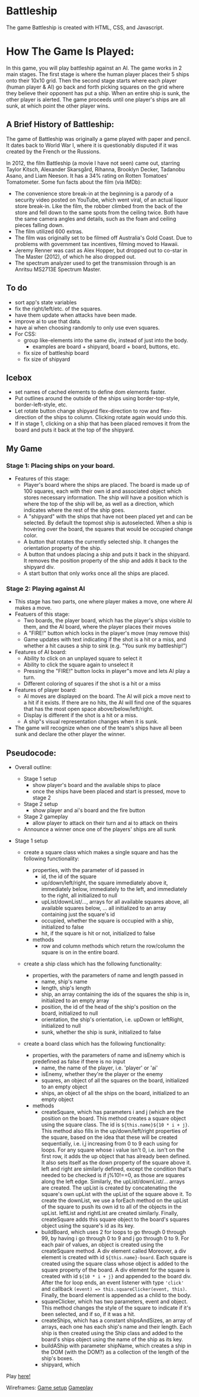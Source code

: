 # Battleship

The game Battleship is created with HTML, CSS, and Javascript.

# How The Game Is Played:
In this game, you will play battleship against an AI. The game works in 2 main stages. The first stage is where the human player places their 5 ships onto their 10x10 grid. Then the second stage starts where each player (human player & AI) go back and forth picking squares on the grid where they believe their opponent has put a ship. When an entire ship is sunk, the other player is alerted. The game proceeds until one player's ships are all sunk, at which point the other player wins.

## A Brief History of Battleship:
The game of Battleship was originally a game played with paper and pencil. It dates back to World War I, where it is questionably disputed if it was created by the French or the Russions.

In 2012, the film Battleship (a movie I have not seen) came out, starring Taylor Kitsch, Alexander Skarsgård, Rihanna, Brooklyn Decker, Tadanobu Asano, and Liam Neeson. It has a 34% rating on Rotten Tomatoes' Tomatometer. Some fun facts about the film (via IMDb):

- The convenience store break-in at the beginning is a parody of a security video posted on YouTube, which went viral, of an actual liquor store break-in. Like the film, the robber climbed from the back of the store and fell down to the same spots from the ceiling twice. Both have the same camera angles and details, such as the foam and ceiling pieces falling down.
- The film utilized 600 extras.
- The film was originally set to be filmed off Australia's Gold Coast. Due to problems with government tax incentives, filming moved to Hawaii.
- Jeremy Renner was cast as Alex Hopper, but dropped out to co-star in The Master (2012), of which he also dropped out.
- The spectrum analyzer used to get the transmission through is an Anritsu MS2713E Spectrum Master.

## To do
- sort app's state variables 
- fix the right/left/etc. of the squares.
- have them update when attacks have been made.
- improve ai to use that data.
- have ai when choosing randomly to only use even squares.
- For CSS:
	- group like-elements into the same div, instead of just into the body.
		- examples are board + shipyard, board + board, buttons, etc. 
	- fix size of battleship board
	- fix size of shipyard 



## Icebox
- set names of cached elements to define dom elements faster.
- Put outlines around the outside of the ships using border-top-style, border-left-style, etc.
- Let rotate button change shipyard flex-direction to row and flex-direction of the ships to column. Clicking rotate again would undo this.
- If in stage 1, clicking on a ship that has been placed removes it from the board and puts it back at the top of the shipyard.



## My Game

### Stage 1: Placing ships on your board.
- Features of this stage:
	- Player's board where the ships are placed. The board is made up of 100 squares, each with their own id and associated object which stores necessary information. The ship will have a position which is where the top of the ship will be, as well as a direction, which indicates where the rest of the ship goes. 
	- A "shipyard" with the ships that have not been placed yet and can be selected. By default the topmost ship is autoselected. When a ship is hovering over the board, the squares that would be occupied change color.
	- A button that rotates the currently selected ship. It changes the orientation property of the ship.
	- A button that undoes placing a ship and puts it back in the shipyard. It removes the position property of the ship and adds it back to the shipyard div.
	- A start button that only works once all the ships are placed. 

### Stage 2: Playing against AI
- This stage has two parts, one where player makes a move, one where AI makes a move.
- Featuers of this stage:
	- Two boards, the player board, which has the player's ships visible to them, and the AI board, where the player places their moves
	- A "FIRE!" button which locks in the player's move (may remove this)
	- Game updates with text indicating if the shot is a hit or a miss, and whether a hit causes a ship to sink (e.g. "You sunk my battleship!")
- Features of AI board:
	- Ability to click on an unplayed square to select it
	- Ability to click the square again to unselect it
	- Pressing the "FIRE!" button locks in player"s move and lets AI play a turn.
	- Different coloring of squares if the shot is a hit or a miss
- Features of player board:
	- AI moves are displayed on the board. The AI will pick a move next to a hit if it exists. If there are no hits, the AI will find one of the squares that has the most open space above/below/left/right.
	- Display is different if the shot is a hit or a miss.
	- A ship"s visual representation changes when it is sunk.
- The game will recognize when one of the team's ships have all been sunk and declare the other player the winner.


## Pseudocode:

- Overall outline:
	- Stage 1 setup
		- show player's board and the available ships to place
		- once the ships have been placed and start is pressed, move to stage 2
	- Stage 2 setup
		- show player and ai's board and the fire button
	- Stage 2 gameplay
		- allow player to attack on their turn and ai to attack on theirs
	- Announce a winner once one of the players' ships are all sunk

- Stage 1 setup
	- create a square class which makes a single square and has the following functionality:
		- properties, with the parameter of id passed in
			- id, the id of the square
			- up/down/left/right, the square immediately above it, immediately below, immediately to the left, and immediately to the right, all initialized to null
			- upList/downList/..., arrays for all available squares above, all available squares below, ... all initialized to an array containing just the square's id
			- occupied, whether the square is occupied with a ship, initialized to false
			- hit, if the square is hit or not, initialized to false
		- methods
			- row and column methods which return the row/column the square is on in the entire board.

	- create a ship class which has the following functionality:
		- properties, with the parameters of name and length passed in
			- name, ship's name
			- length, ship's length
			- ship, an array containing the ids of the squares the ship is in, initialized to an empty array
			- position, the id of the head of the ship's position on the board, initialized to null
			- orientation, the ship's orientation, i.e. upDown or leftRight, initialized to null
			- sunk, whether the ship is sunk, initialized to false

	- create a board class which has the following functionality:
		- properties, with the parameters of name and isEnemy which is predefined as false if there is no input
			- name, the name of the player, i.e. 'player' or 'ai'
			- isEnemy, whether they're the player or the enemy
			- squares, an object of all the squares on the board, initialized to an empty object
			- ships, an object of all the ships on the board, initialized to an empty object
		- methods
			- createSquare, which has parameters i and j (which are the position on the board. This method creates a square object using the square class. The id is `${this.name}${10 * i + j}`. This method also fills in the up/down/left/right properties of the square, based on the idea that these will be created sequentially, i.e. i,j increasing from 0 to 9 each using for loops. For any square whose i value isn't 0, i.e. isn't on the first row, it adds the up object that has already been defined. It also sets itself as the down property of the square above it. left and right are similarly defined, except the condition that's needed to be checked is if j%10!==0, as those are squares along the left edge. Similarly, the upList/downList/... arrays are created. The upList is created by concatenating the square's own upList with the upList of the square above it. To create the downList, we use a forEach method on the upList of the square to push its own id to all of the objects in the upList. leftList and rightList are created similarly. Finally, createSquare adds this square object to the board's squares object using the square's id as its key.
			- buildBoard, which uses 2 for loops to go through 0 through 99, by having i go through 0 to 9 and j go through 0 to 9. For each pair of values, an object is created using the createSquare method. A div element called Moreover, a div element is created with id `${this.name}-board`. Each square is created using the square class whose object is added to the square property of the board. A div element for the square is created with id `${10 * i + j}` and appended to the board div. After the for loop ends, an event listener with type `'click'` and callback `(event) => this.squareClicker(event, this)`. Finally, the board element is appended as a child to the body.
			- squareClicker, which has two parameters, event and object. This method changes the style of the square to indicate if it's been selected, and if so, if it was a hit.
			- createShips, which has a constant shipsAndSizes, an array of arrays, each one has each ship's name and their length. Each ship is then created using the Ship class and added to the board's ships object using the name of the ship as its key.
			- buildAShip with parameter shipName, which creates a ship in the DOM (with the DOM?) as a collection of the length of the ship's boxes. 
			- shipyard, which 




Play [here!](https://www.google.com/search?q=battleship)

Wireframes: [Game setup](https://wireframe.cc/1ksKgk) [Gameplay](https://wireframe.cc/ierRfK)


<!--###Future features
- codes! typing in ttt turns it into a tic tac toe game?-->